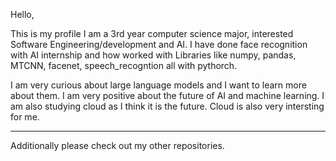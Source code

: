 Hello,

This is my profile I am a 3rd year computer science major, interested Software Engineering/development and AI. I have done face recognition with AI internship and how worked with Libraries like numpy, pandas, MTCNN, facenet, speech_recogntion all with pythorch. 

I am very curious about large language models and I want to learn more about them. I am very positive about the future of AI and machine learning. I am also studying cloud as I think it is the future. Cloud is also very intersting for me.
********************************************************************************

Additionally please check out my other repositories.
